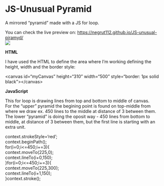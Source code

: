 <h1><a id="Unusual_Pyramid_0"></a>JS-Unusual Pyramid</h1>
<p>A mirrored “pyramid” made with a JS for loop.</p>
<p>You can check the live preview on: <a href="https://negrut112.github.io/JS-unusual-piramyd/">https://negrut112.github.io/JS-unusual-piramyd/</a><br>
<img src="https://i.imgur.com/2rgp8cQ.jpg">

<b>HTML</b>
<p>I have used the HTML to define the area where I’m working defining the height, width and the border style:</p>
<p>&lt;canvas id=“myCanvas” height=“310” width=“500” style=“border: 1px solid black”&gt;&lt;/canvas&gt;</p>

<b>JavaScript</b>
<p>This for loop is drawing lines from top and bottom to middle of canvas.<br>
For the “upper” pyramid the begining point is found on top-middle from where we draw ex. 450 lines to the middle at distance of 3 between them.<br>
The lower “pyramid” is doing the oposit way - 450 lines from bottom to middle, at distance of 3 between them, but the first line is starting with an extra unit.</p>
<p>context.strokeStyle=‘red’;<br>
context.beginPath();<br>
for(i=0;i&lt;=450;i+=3){<br>
context.moveTo(225,0);<br>
context.lineTo(i+0,150);<br>
}for(i=0;i&lt;=450;i+=3){<br>
context.moveTo(225,300);<br>
context.lineTo(i+1,150);<br>
}context.stroke();</p>
